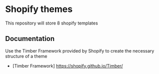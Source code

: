 # Shopify themes

This repository will store 8 shopify templates

## Documentation
Use the Timber Framework provided by Shopify to create the necessary structure of a theme
* [Timber Framework] https://shopify.github.io/Timber/
